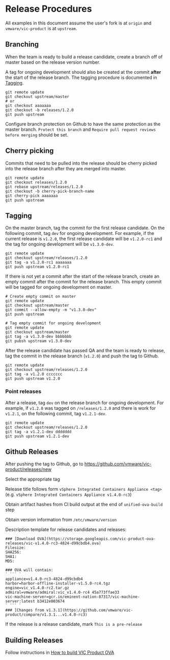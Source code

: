 # Release Procedures

All examples in this document assume the user's fork is at `origin` and `vmware/vic-product` is at
`upstream`.


## Branching

When the team is ready to build a release candidate, create a branch off of master based on the
release version number. 

A tag for ongoing development should also be created at the commit **after**
the start of the release branch. The tagging procedure is documented in [Tagging](#Tagging). 

```
git remote update
git checkout upstream/master
# or
git checkout aaaaaaa
git checkout -b releases/1.2.0
git push upstream
```

Configure branch protection on Github to have the same protection as the master branch.
`Protect this branch` and `Require pull request reviews before merging` should be set.


## Cherry picking

Commits that need to be pulled into the release should be cherry picked into the release branch
after they are merged into master.

```
git remote update
git checkout releases/1.2.0
git rebase upstream/releases/1.2.0
git checkout -b cherry-pick-branch-name
git cherry-pick aaaaaaa
git push upstream
```


## Tagging

On the master branch, tag the commit for the first release candidate. On the
following commit, tag `dev` for ongoing development. For example, if the
current release is `v1.2.0`, the first release candidate will be `v1.2.0-rc1` and
the tag for ongoing development will be `v1.3.0-dev`.

```
git remote update
git checkout upstream/releases/1.2.0
git tag -a v1.2.0-rc1 aaaaaaa
git push upstream v1.2.0-rc1
```

If there is not yet a commit after the start of the release branch, create an empty commit after
the commit for the release branch. This empty commit will be tagged for ongoing development on master.

```
# Create empty commit on master
git remote update
git checkout upstream/master
git commit --allow-empty -m "v1.3.0-dev"
git push upstream

# Tag empty commit for ongoing development
git remote update
git checkout upstream/master
git tag -a v1.3.0-dev bbbbbbb
git pubsh upstream v1.3.0-dev
```

After the release candidate has passed QA and the team is ready to release, tag the commit in the
release branch (`v1.2.0`) and push the tag to Github.

```
git remote update
git checkout upstream/releases/1.2.0
git tag -a v1.2.0 ccccccc
git push upstream v1.2.0
```

### Point releases

After a release, tag `dev` on the release branch for ongoing development.
For example, if `v1.2.0` was tagged on `/releases/1.2.0` and there is work for `v1.2.1`, on the
following commit, tag `v1.2.1-dev`.

```
git remote update
git checkout upstream/releases/1.2.0
git tag -a v1.2.1-dev ddddddd
git push upstream v1.2.1-dev
```


## Github Releases

After pushing the tag to Github, go to https://github.com/vmware/vic-product/releases/new

Select the appropriate tag

Release title follows form `vSphere Integrated Containers Appliance <tag>` (e.g. `vSphere Integrated Containers Appliance v1.4.0-rc3`)

Obtain artifact hashes from CI build output at the end of `unified-ova-build` step

Obtain version information from `/etc/vmware/version`

Description template for release candidates and releases:

```
### [Download OVA](https://storage.googleapis.com/vic-product-ova-releases/vic-v1.4.0-rc3-4824-d99cbdb4.ova)
Filesize: 
SHA256:  
SHA1: 
MD5: 

### OVA will contain:
` ``` `
appliance=v1.4.0-rc3-4824-d99cbdb4
harbor=harbor-offline-installer-v1.5.0-rc4.tgz
engine=vic_v1.4.0-rc2.tar.gz
admiral=vmware/admiral:vic_v1.4.0-rc4 45a773ffae33
vic-machine-server=gcr.io/eminent-nation-87317/vic-machine-server:latest b3412e003674
` ``` `
### [Changes from v1.3.1](https://github.com/vmware/vic-product/compare/v1.3.1...v1.4.0-rc3)

```

If the release is a release candidate, mark `This is a pre-release`

## Building Releases

Follow instructions in [How to build VIC Product OVA](BUILD.md)
